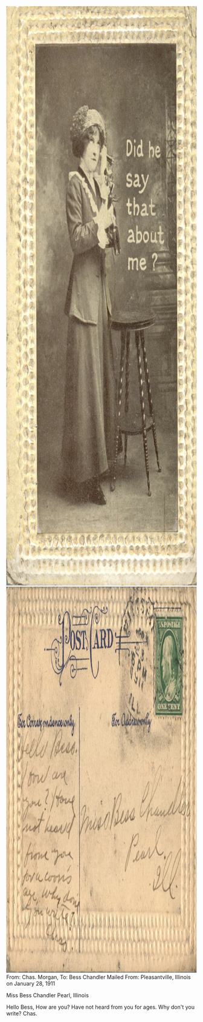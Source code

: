 <html><body><a href="/wp-content/uploads/2014/05/postcard-2014-20140430_18403714_0158.jpg"><img class="alignnone size-full wp-image-500" src="/wp-content/uploads/2014/05/postcard-2014-20140430_18403714_0158.jpg" alt="postcard-2014-20140430_18403714_0158" width="1010" height="1529"></a><a href="/wp-content/uploads/2014/05/postcard-2014-20140430_18404455_0159.jpg"><img class="alignnone size-full wp-image-499" src="/wp-content/uploads/2014/05/postcard-2014-20140430_18404455_0159.jpg" alt="postcard-2014-20140430_18404455_0159" width="1547" height="1019"></a>From: Chas. Morgan, To: Bess Chandler
Mailed From: Pleasantville, Illinois on January 28, 1911

Miss Bess Chandler
Pearl, Illinois

Hello Bess,
How are you? Have not heard from you for ages. Why don't you write?
Chas.

 

 </body></html>